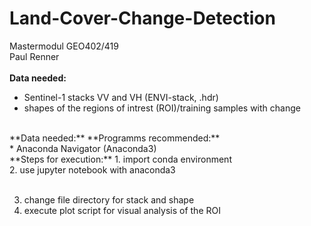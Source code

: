 # Land-Cover-Change-Detection
Mastermodul GEO402/419 <br>
Paul Renner <br>
<br>
**Data needed:** <br>
* Sentinel-1 stacks VV and VH (ENVI-stack, .hdr)
* shapes of the regions of intrest (ROI)/training samples with change <br>
<br>
**Data needed:**
**Programms recommended:** <br>
* Anaconda Navigator (Anaconda3) 
<br>
**Steps for execution:**
1. import conda environment <br>
2. use jupyter notebook with anaconda3 <br>
<br>


3. change file directory for stack and shape <br>
4. execute plot script for visual analysis of the ROI <br>
